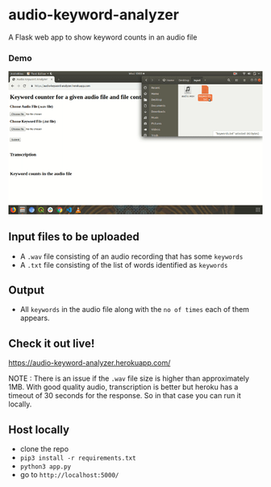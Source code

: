 # audio-keyword-analyzer
A Flask web app to show keyword counts in an audio file

### Demo
![](https://github.com/raajtilaksarma/audio-keyword-analyzer/blob/master/audio_keyword_analyzer.gif)

## Input files to be uploaded
 - A `.wav` file consisting of an audio recording that has some `keywords`
 - A `.txt` file consisting of the list of words identified as `keywords`
 
## Output
 - All `keywords` in the audio file along with the `no of times` each of them appears.

## Check it out live!

https://audio-keyword-analyzer.herokuapp.com/

NOTE : There is an issue if the `.wav` file size is higher than approximately 1MB. With good quality audio, transcription is better but heroku has a timeout of 30 seconds for the response. So in that case you can run it locally.

## Host locally
 - clone the repo
 - `pip3 install -r requirements.txt`
 - `python3 app.py`
 -  go to `http://localhost:5000/`


